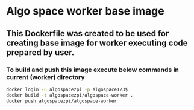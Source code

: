 # Algo space worker base image

## This Dockerfile was created to be used for creating base image for worker executing code prepared by user.

### To build and push this image execute below commands in current (worker) directory
```bash
docker login -u algospacezpi -p algospace123$
docker build -t algospacezpi/algospace-worker .
docker push algospacezpi/algospace-worker
```
